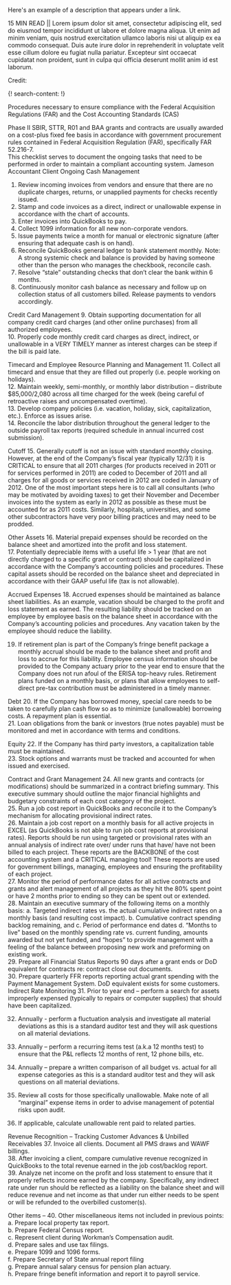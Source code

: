 Here's an example of a description that appears under a link.

15 MIN READ || Lorem ipsum dolor sit amet, consectetur adipiscing elit, sed do eiusmod tempor incididunt ut labore et dolore magna aliqua. Ut enim ad minim veniam, quis nostrud exercitation ullamco laboris nisi ut aliquip ex ea commodo consequat. Duis aute irure dolor in reprehenderit in voluptate velit esse cillum dolore eu fugiat nulla pariatur. Excepteur sint occaecat cupidatat non proident, sunt in culpa qui officia deserunt mollit anim id est laborum.

Credit: [ ]()

{! search-content: !}

Procedures necessary to ensure compliance with the Federal Acquisition Regulations (FAR) and the Cost Accounting Standards (CAS)

Phase II SBIR, STTR, R01 and BAA grants and contracts are usually awarded on a cost-plus fixed fee basis in accordance with government procurement rules contained in Federal Acquisition Regulation (FAR), specifically FAR 52.216-7.  
This checklist serves to document the ongoing tasks that need to be performed in order to maintain a compliant accounting system.
                                                                                                                            Jameson     Accountant    Client
Ongoing Cash Management
1.	Review incoming invoices from vendors and ensure that there are no duplicate charges, returns, or unapplied payments for checks recently issued.			
2.	Stamp and code invoices as a direct, indirect or unallowable expense in accordance with the chart of accounts.			
3.	Enter invoices into QuickBooks to pay.			
4.	Collect 1099 information for all new non-corporate vendors.			
5.	Issue payments twice a month for manual or electronic signature (after ensuring that adequate cash is on hand).			
6.	Reconcile QuickBooks general ledger to bank statement monthly. Note: A strong systemic check and balance is provided by having someone other than the person who manages the checkbook, reconcile cash.			
7.	Resolve “stale” outstanding checks that don’t clear the bank within 6 months.			
8.	Continuously monitor cash balance as necessary and follow up on collection status of all customers billed.  Release payments to vendors accordingly.			

Credit Card Management
9.	Obtain supporting documentation for all company credit card charges (and other online purchases) from all authorized employees.  			
10.	Properly code monthly credit card charges as direct, indirect, or unallowable in a VERY TIMELY manner as interest charges can be steep if the bill is paid late.			



Timecard and Employee Resource Planning and Management
11.	Collect all timecard and ensue that they are filled out properly (i.e. people working on holidays).			
12.	Maintain weekly, semi-monthly, or monthly labor distribution – distribute $85,000/2,080 across all time charged for the week (being careful of retroactive raises and uncompensated overtime).			
13.	Develop company policies (i.e. vacation, holiday, sick, capitalization, etc.).  Enforce as issues arise.			
14.	Reconcile the labor distribution throughout the general ledger to the outside payroll tax reports (required schedule in annual incurred cost submission).			

Cutoff
15.	Generally cutoff is not an issue with standard monthly closing. However, at the end of the Company’s fiscal year (typically 12/31) it is CRITICAL to ensure that all 2011 charges (for products received in 2011 or for services performed in 2011) are coded to December of 2011 and all charges for all goods or services received in 2012 are coded in January of 2012. One of the most important steps here is to call all consultants (who may be motivated by avoiding taxes) to get their November and December invoices into the system as early in 2012 as possible as these must be accounted for as 2011 costs. Similarly, hospitals, universities, and some other subcontractors have very poor billing practices and may need to be prodded. 			






Other Assets
16.	Material prepaid expenses should be recorded on the balance sheet and       amortized into the profit and loss statement.			
17.	Potentially depreciable items with a useful life > 1 year (that are not directly charged to a specific grant or contract) should be capitalized in accordance with the Company’s accounting policies and procedures. These capital assets should be recorded on the balance sheet and depreciated in accordance with their GAAP useful life (tax is not allowable). 			

Accrued Expenses
18.	Accrued expenses should be maintained as balance sheet liabilities. As an example, vacation should be charged to the profit and loss statement as earned. The resulting liability should be tracked on an employee by employee basis on the balance sheet in accordance with the Company’s accounting policies and procedures.   Any vacation taken by the employee should reduce the liability.			

19.	If retirement plan is part of the Company’s fringe benefit package a monthly accrual should be made to the balance sheet and profit and loss to accrue for this liability. Employee census information should be provided to the Company actuary prior to the year end to ensure that the Company does not run afoul of the ERISA top-heavy rules. Retirement plans funded on a monthly basis, or plans that allow employees to self-direct pre-tax contribution must be administered in a timely manner.			


Debt
20.	If the Company has borrowed money, special care needs to be taken to carefully plan cash flow so as to minimize (unallowable) borrowing costs. A repayment plan is essential.			
21.	Loan obligations from the bank or investors (true notes payable) must be monitored and met in accordance with terms and conditions.			

Equity
22.	If the Company has third party investors, a capitalization table must be maintained.			
23.	Stock options and warrants must be tracked and accounted for when issued and exercised.			

Contract and Grant Management
24.	All new grants and contracts (or modifications) should be summarized in a contract briefing summary. This executive summary should outline the major financial highlights and budgetary constraints of each cost category of the project.			
25.	Run a job cost report in QuickBooks and reconcile it to the Company’s mechanism for allocating provisional indirect rates.			
26.	Maintain a job cost report on a monthly basis for all active projects in EXCEL (as QuickBooks is not able to run job cost reports at provisional rates). Reports should be run using targeted or provisional rates with an annual analysis of indirect rate over/ under runs that have/ have not been billed to each project. These reports are the BACKBONE of the cost accounting system and a CRITICAL managing tool! These reports are used for government billings, managing, employees and ensuring the profitability of each project.			
27.	Monitor the period of performance dates for all active contracts and grants and alert management of all projects as they hit the 80% spent point or have 2 months prior to ending so they can be spent out or extended.			
28.	Maintain an executive summary of the following items on a monthly basis:
a.	Targeted indirect rates vs. the actual cumulative indirect rates on a monthly basis (and resulting cost impact).
b.	Cumulative contract spending backlog remaining, and
c.	Period of performance end dates
d.	“Months to live” based on the monthly spending rate vs. current funding,   amounts awarded but not yet funded, and “hopes” to provide management with a feeling of the balance between proposing new work and preforming on existing work.			
29.	Prepare all Financial Status Reports 90 days after a grant ends or DoD equivalent for contracts re: contract close out documents.  			
30.	Prepare quarterly FFR reports reporting actual grant spending with the Payment Management System.  DoD equivalent exists for some customers. 			
Indirect Rate Monitoring
31.	Prior to year end – perform a search for assets improperly expensed (typically to repairs or computer supplies) that should have been capitalized.
			
32.	Annually - perform a fluctuation analysis and investigate all material deviations as this is a standard auditor test and they will ask questions on all material deviations.			
33.	Annually – perform a recurring items test (a.k.a  12 months test) to ensure that the P&L reflects 12 months of rent, 12 phone bills, etc.
			
34.	Annually – prepare a written comparison of all budget vs. actual for all expense categories as this is a standard auditor test and they will ask questions on all material deviations. 			
35.	Review all costs for those specifically unallowable. Make note of all “marginal” expense items in order to advise management of potential risks upon audit.			
36.	If applicable, calculate unallowable rent paid to related parties.			

Revenue Recognition – Tracking Customer Advances & Unbilled Receivables 
37.	Invoice all clients.  Document all PMS draws and WAWF billings.			
38.	After invoicing a client, compare cumulative revenue recognized in QuickBooks to the total revenue earned in the job cost/backlog report.			
39.	Analyze net income on the profit and loss statement to ensure that it properly reflects income earned by the company.  Specifically, any indirect rate under run should be reflected as a liability on the balance sheet and will reduce revenue and net income as that under run either needs to be spent or will be refunded to the overbilled customer(s).  			

Other items – 
40.	Other miscellaneous items not included in previous points:			
a.	Prepare local property tax report.			
b.	Prepare Federal Census report.			
c.	Represent client during Workman’s Compensation audit.			
d.	Prepare sales and use tax filings.			
e.	Prepare 1099 and 1096 forms.			
f.	Prepare Secretary of State annual report filing			
g.	Prepare annual salary census for pension plan actuary.     			
h.	Prepare fringe benefit information and report it to payroll service.			




